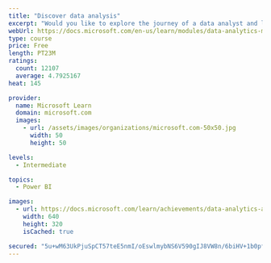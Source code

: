 ```yaml
---
title: "Discover data analysis"
excerpt: "Would you like to explore the journey of a data analyst and learn how a data analyst tells a story with data? In this module, you will explore the different roles in data and learn the different tasks of a data analyst."
webUrl: https://docs.microsoft.com/en-us/learn/modules/data-analytics-microsoft/
type: course
price: Free
length: PT23M
ratings:
  count: 12107
  average: 4.7925167
heat: 145

provider:
  name: Microsoft Learn
  domain: microsoft.com
  images:
    - url: /assets/images/organizations/microsoft.com-50x50.jpg
      width: 50
      height: 50

levels:
  - Intermediate

topics:
  - Power BI

images:
  - url: https://docs.microsoft.com/learn/achievements/data-analytics-and-microsoft-social.png
    width: 640
    height: 320
    isCached: true

secured: "5u+wM63UkPjuSpCT57teE5nmI/oEswlmybNS6V590gIJ8VW8n/6biHV+1b0pfJmYP1FoOzxelVhAAdq4Yj2usZ1XkEHMd9TXY2cNjIux6PZ3fK+nmgfLyOoEsY/kNtiaFmeEyv8mFYKDaY5mj8zlEvoLT5kpNM4T7nHhCFBv0dTo42IUONXvaJzgz9vJnDhjVp4Lgv7x7OQJnz8WRTUPM7pC7ttod5FZ1OzmhHxuNEJx4BkZrVnQCWApPQd+uE7UF8LFO+TCFXU8JFqV6A83JZ6HQkl9ZiXbrRVNOFmnaD8K9WD+zCeMaD0yQ7OTXN/C97x6vzk+XaRdotgeXkIILEEl5w9iSteeASG1t1GT8dIiG0VX0SGsKeryVvG+mE7s60YFVEQdvqxBCQOslz4B1YikOUqytyUHiEhyi81CyT8=;ANoB0JShf5APDveq0kKryQ=="
---
```


